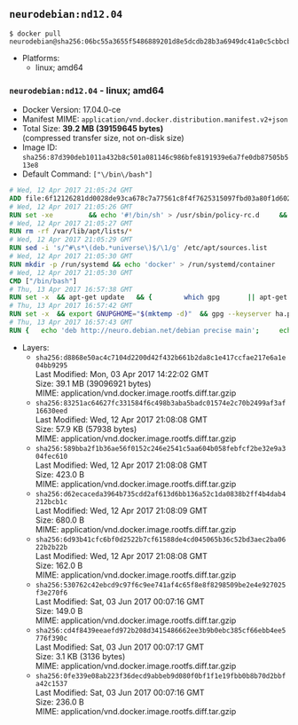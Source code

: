## `neurodebian:nd12.04`

```console
$ docker pull neurodebian@sha256:06bc55a3655f5486889201d8e5dcdb28b3a6949dc41a0c5cbbcb2f7c37c83c71
```

-	Platforms:
	-	linux; amd64

### `neurodebian:nd12.04` - linux; amd64

-	Docker Version: 17.04.0-ce
-	Manifest MIME: `application/vnd.docker.distribution.manifest.v2+json`
-	Total Size: **39.2 MB (39159645 bytes)**  
	(compressed transfer size, not on-disk size)
-	Image ID: `sha256:87d390deb1011a432b8c501a081146c986bfe8191939e6a7fe0db87505b513e8`
-	Default Command: `["\/bin\/bash"]`

```dockerfile
# Wed, 12 Apr 2017 21:05:24 GMT
ADD file:6f12126281dd0028de93ca678c7a77561c8f4f7625315097fbd03a80f1d6020a in / 
# Wed, 12 Apr 2017 21:05:26 GMT
RUN set -xe 		&& echo '#!/bin/sh' > /usr/sbin/policy-rc.d 	&& echo 'exit 101' >> /usr/sbin/policy-rc.d 	&& chmod +x /usr/sbin/policy-rc.d 		&& dpkg-divert --local --rename --add /sbin/initctl 	&& cp -a /usr/sbin/policy-rc.d /sbin/initctl 	&& sed -i 's/^exit.*/exit 0/' /sbin/initctl 		&& echo 'force-unsafe-io' > /etc/dpkg/dpkg.cfg.d/docker-apt-speedup 		&& echo 'DPkg::Post-Invoke { "rm -f /var/cache/apt/archives/*.deb /var/cache/apt/archives/partial/*.deb /var/cache/apt/*.bin || true"; };' > /etc/apt/apt.conf.d/docker-clean 	&& echo 'APT::Update::Post-Invoke { "rm -f /var/cache/apt/archives/*.deb /var/cache/apt/archives/partial/*.deb /var/cache/apt/*.bin || true"; };' >> /etc/apt/apt.conf.d/docker-clean 	&& echo 'Dir::Cache::pkgcache ""; Dir::Cache::srcpkgcache "";' >> /etc/apt/apt.conf.d/docker-clean 		&& echo 'Acquire::Languages "none";' > /etc/apt/apt.conf.d/docker-no-languages 		&& echo 'Acquire::GzipIndexes "true"; Acquire::CompressionTypes::Order:: "gz";' > /etc/apt/apt.conf.d/docker-gzip-indexes 		&& echo 'Apt::AutoRemove::SuggestsImportant "false";' > /etc/apt/apt.conf.d/docker-autoremove-suggests
# Wed, 12 Apr 2017 21:05:27 GMT
RUN rm -rf /var/lib/apt/lists/*
# Wed, 12 Apr 2017 21:05:29 GMT
RUN sed -i 's/^#\s*\(deb.*universe\)$/\1/g' /etc/apt/sources.list
# Wed, 12 Apr 2017 21:05:30 GMT
RUN mkdir -p /run/systemd && echo 'docker' > /run/systemd/container
# Wed, 12 Apr 2017 21:05:30 GMT
CMD ["/bin/bash"]
# Thu, 13 Apr 2017 16:57:38 GMT
RUN set -x 	&& apt-get update 	&& { 		which gpg 		|| apt-get install -y --no-install-recommends gnupg2 		|| apt-get install -y --no-install-recommends gnupg 	; } 	&& { 		gpg --version | grep -q '^gpg (GnuPG) 1\.' 		|| apt-get install -y --no-install-recommends dirmngr 	; } 	&& rm -rf /var/lib/apt/lists/*
# Thu, 13 Apr 2017 16:57:42 GMT
RUN set -x 	&& export GNUPGHOME="$(mktemp -d)" 	&& gpg --keyserver ha.pool.sks-keyservers.net --recv-keys DD95CC430502E37EF840ACEEA5D32F012649A5A9 	&& gpg --export DD95CC430502E37EF840ACEEA5D32F012649A5A9 > /etc/apt/trusted.gpg.d/neurodebian.gpg 	&& rm -r "$GNUPGHOME"
# Thu, 13 Apr 2017 16:57:43 GMT
RUN { 	echo 'deb http://neuro.debian.net/debian precise main'; 	echo 'deb http://neuro.debian.net/debian data main'; 	echo '#deb-src http://neuro.debian.net/debian-devel precise main'; } > /etc/apt/sources.list.d/neurodebian.sources.list
```

-	Layers:
	-	`sha256:d8868e50ac4c7104d2200d42f432b661b2da8c1e417ccfae217e6a1e04bb9295`  
		Last Modified: Mon, 03 Apr 2017 14:22:02 GMT  
		Size: 39.1 MB (39096921 bytes)  
		MIME: application/vnd.docker.image.rootfs.diff.tar.gzip
	-	`sha256:83251ac64627fc331584f6c498b3aba5badc01574e2c70b2499af3af16630eed`  
		Last Modified: Wed, 12 Apr 2017 21:08:08 GMT  
		Size: 57.9 KB (57938 bytes)  
		MIME: application/vnd.docker.image.rootfs.diff.tar.gzip
	-	`sha256:589bba2f1b36ae56f0152c246e2541c5aa604b058febfcf2be32e9a304fec610`  
		Last Modified: Wed, 12 Apr 2017 21:08:08 GMT  
		Size: 423.0 B  
		MIME: application/vnd.docker.image.rootfs.diff.tar.gzip
	-	`sha256:d62ecaceda3964b735cdd2af613d6bb136a52c1da0838b2ff4b4dab4212bcb1c`  
		Last Modified: Wed, 12 Apr 2017 21:08:09 GMT  
		Size: 680.0 B  
		MIME: application/vnd.docker.image.rootfs.diff.tar.gzip
	-	`sha256:6d93b41cfc6bf0d2522b7cf61588de4cd045065b36c52bd3aec2ba0622b2b22b`  
		Last Modified: Wed, 12 Apr 2017 21:08:08 GMT  
		Size: 162.0 B  
		MIME: application/vnd.docker.image.rootfs.diff.tar.gzip
	-	`sha256:530762c42ebcd9c97f6c9ee741af4c65f8e8f8298509be2e4e927025f3e270f6`  
		Last Modified: Sat, 03 Jun 2017 00:07:16 GMT  
		Size: 149.0 B  
		MIME: application/vnd.docker.image.rootfs.diff.tar.gzip
	-	`sha256:cd4f8439eeaefd972b208d3415486662ee3b9b0ebc385cf66ebb4ee5776f390c`  
		Last Modified: Sat, 03 Jun 2017 00:07:17 GMT  
		Size: 3.1 KB (3136 bytes)  
		MIME: application/vnd.docker.image.rootfs.diff.tar.gzip
	-	`sha256:0fe339e08ab223f36decd9abbeb9d080f0bf1f1e19fbb0b8b70d2bbfa42c1537`  
		Last Modified: Sat, 03 Jun 2017 00:07:16 GMT  
		Size: 236.0 B  
		MIME: application/vnd.docker.image.rootfs.diff.tar.gzip
